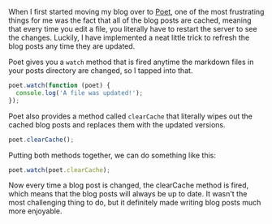 When I first started moving my blog over to [Poet](/blog/poet-js), one of the most frustrating things for me was the fact that all of the blog posts are cached, meaning that every time you edit a file, you literally have to restart the server to see the changes. Luckily, I have implemented a neat little trick to refresh the blog posts any time they are updated.

<!-- more -->

Poet gives you a `watch` method that is fired anytime the markdown files in your posts directory are changed, so I tapped into that.

```javascript
poet.watch(function (poet) {
  console.log('A file was updated!');
});
```

Poet also provides a method called `clearCache` that literally wipes out the cached blog posts and replaces them with the updated versions.

```javascript
poet.clearCache();
```

Putting both methods together, we can do something like this:

```javascript
poet.watch(poet.clearCache);
```

Now every time a blog post is changed, the clearCache method is fired, which means that the blog posts will always be up to date. It wasn't the most challenging thing to do, but it definitely made writing blog posts much more enjoyable.